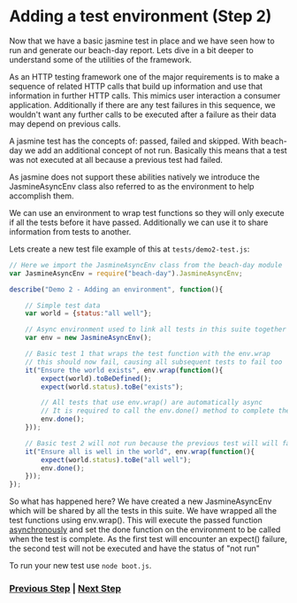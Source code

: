 # Adding a test environment (Step 2)
Now that we have a basic jasmine test in place and we have seen how to run and generate our beach-day report. Lets dive in a bit deeper to understand some of the utilities of the framework.

As an HTTP testing framework one of the major requirements is to make a sequence of related HTTP calls that build up information and use that information in further HTTP calls. This mimics user interaction a consumer application. 
Additionally if there are any test failures in this sequence, we wouldn't want any further calls to be executed after a failure as their data may depend on previous calls.

A jasmine test has the concepts of: passed, failed and skipped. With beach-day we add an additional concept of not run. Basically this means that a test was not executed at all because a previous test had failed.

As jasmine does not support these abilities natively we introduce the JasmineAsyncEnv class also referred to as the environment to help accomplish them.

We can use an environment to wrap test functions so they will only execute if all the tests before it have passed. 
Additionally we can use it to share information from tests to another.

Lets create a new test file example of this at `tests/demo2-test.js`:
```javascript
// Here we import the JasmineAsyncEnv class from the beach-day module
var JasmineAsyncEnv = require("beach-day").JasmineAsyncEnv;

describe("Demo 2 - Adding an environment", function(){

    // Simple test data
    var world = {status:"all well"};

    // Async environment used to link all tests in this suite together
    var env = new JasmineAsyncEnv();

    // Basic test 1 that wraps the test function with the env.wrap
    // this should now fail, causing all subsequent tests to fail too
    it("Ensure the world exists", env.wrap(function(){
        expect(world).toBeDefined();
        expect(world.status).toBe("exists");

        // All tests that use env.wrap() are automatically async
        // It is required to call the env.done() method to complete the test
        env.done();
    }));

    // Basic test 2 will not run because the previous test will will fail
    it("Ensure all is well in the world", env.wrap(function(){
        expect(world.status).toBe("all well");
        env.done();
    }));
});
```

So what has happened here? We have created a new JasmineAsyncEnv which will be shared by all the tests in this suite. We have wrapped all the test functions using env.wrap(). This will execute the passed function [asynchronously](http://jasmine.github.io/edge/introduction.html#section-Asynchronous_Support) and set the done function on the environment to be called when the test is complete.
As the first test will encounter an expect() failure, the second test will not be executed and have the status of "not run" 

To run your new test use `node boot.js`.

### [Previous Step](step1.md) | [Next Step](step3.md)
